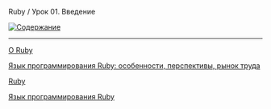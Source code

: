 Ruby / Урок 01. Введение

[![Содержание](https://img.shields.io/badge/-%D0%A1%D0%BE%D0%B4%D0%B5%D1%80%D0%B6%D0%B0%D0%BD%D0%B8%D0%B5-purple)](README.md)

***

[О Ruby](https://www.ruby-lang.org/ru/about/)

[Язык программирования Ruby: особенности, перспективы, рынок труда](https://ru.hexlet.io/blog/posts/yazyk-programmirovaniya-ruby-osobennosti-perspektivy-rynok-truda)

[Ruby](https://ru.wikipedia.org/wiki/Ruby)

[Язык программирования Ruby](https://web-creator.ru/articles/ruby)

